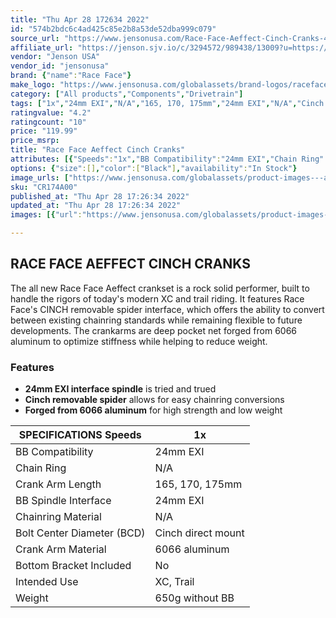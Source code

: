 ```yaml
---
title: "Thu Apr 28 172634 2022"
id: "574b2bdc6c4ad425c85e2b8a53de52dba999c079"
source_url: "https://www.jensonusa.com/Race-Face-Aeffect-Cinch-Cranks-4"
affiliate_url: "https://jenson.sjv.io/c/3294572/989438/13009?u=https://www.jensonusa.com/Race-Face-Aeffect-Cinch-Cranks-4"
vendor: "Jenson USA"
vendor_id: "jensonusa"
brand: {"name":"Race Face"}
make_logo: "https://www.jensonusa.com/globalassets/brand-logos/raceface.png"
category: ["All products","Components","Drivetrain"]
tags: ["1x","24mm EXI","N/A","165, 170, 175mm","24mm EXI","N/A","Cinch direct mount","6066 aluminum","No","XC, Trail","650g without BB"]
ratingvalue: "4.2"
ratingcount: "10"
price: "119.99"
price_msrp: 
title: "Race Face Aeffect Cinch Cranks"
attributes: [{"Speeds":"1x","BB Compatibility":"24mm EXI","Chain Ring":"N/A","Crank Arm Length":"165, 170, 175mm","BB Spindle Interface":"24mm EXI","Chainring Material":"N/A","Bolt Center Diameter (BCD)":"Cinch direct mount","Crank Arm Material":"6066 aluminum","Bottom Bracket Included":"No","Intended Use":"XC, Trail","Weight":"650g without BB"}]
options: {"size":[],"color":["Black"],"availability":"In Stock"}
image_urls: ["https://www.jensonusa.com/globalassets/product-images---all-assets/race-face/cr174a00-black.jpg","https://www.jensonusa.com/globalassets/product-images---all-assets/race-face/cr174a00_1-black.jpg"]
sku: "CR174A00"
published_at: "Thu Apr 28 17:26:34 2022"
updated_at: "Thu Apr 28 17:26:34 2022"
images: [{"url":"https://www.jensonusa.com/globalassets/product-images---all-assets/race-face/cr174a00-black.jpg","path":"full/e6687467e276bf755a52fb8ff0dabe86496e4557.jpg","checksum":"71b3d4566975199320f3e72b13a79e83","status":"downloaded"},{"url":"https://www.jensonusa.com/globalassets/product-images---all-assets/race-face/cr174a00_1-black.jpg","path":"full/fc6de67a4c69b7eb4d27f578d49eb9b76d0c3657.jpg","checksum":"1f58be3c4e3f8669ed2df1d33d61df36","status":"downloaded"}]

---
```

## RACE FACE AEFFECT CINCH CRANKS

The all new Race Face Aeffect crankset is a rock solid performer, built to
handle the rigors of today's modern XC and trail riding. It features Race
Face's CINCH removable spider interface, which offers the ability to convert
between existing chainring standards while remaining flexible to future
developments. The crankarms are deep pocket net forged from 6066 aluminum to
optimize stiffness while helping to reduce weight.

### Features

  * **24mm EXI interface spindle** is tried and trued
  * **Cinch removable spider** allows for easy chainring conversions
  * **Forged from 6066 aluminum** for high strength and low weight

SPECIFICATIONS Speeds | 1x  
---|---  
BB Compatibility | 24mm EXI  
Chain Ring | N/A  
Crank Arm Length | 165, 170, 175mm  
BB Spindle Interface | 24mm EXI  
Chainring Material | N/A  
Bolt Center Diameter (BCD) | Cinch direct mount  
Crank Arm Material | 6066 aluminum  
Bottom Bracket Included | No  
Intended Use | XC, Trail  
Weight | 650g without BB


